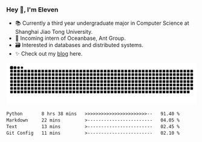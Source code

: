 ### Hey 👋, I'm Eleven

- 📚 Currently a third year undergraduate major in Computer Science at Shanghai Jiao Tong University.
- 🍻 Incoming intern of Oceanbase, Ant Group.
- 🗃️ Interested in databases and distributed systems.
- ✨ Check out my [blog](https://blog.eleven.wiki) here.

![github contribution grid snake animation](https://raw.githubusercontent.com/El-even-11/El-even-11/output/github-contribution-grid-snake.svg)

<!--START_SECTION:waka-->

```txt
Python       8 hrs 38 mins   >>>>>>>>>>>>>>>>>>>>>>>--   91.40 %
Markdown     22 mins         >------------------------   04.05 %
Text         13 mins         >------------------------   02.45 %
Git Config   11 mins         >------------------------   02.10 %
```

<!--END_SECTION:waka-->
